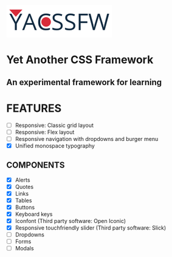 <img src="src/img/yacssfw-logo.png" alt="">

Yet Another CSS Framework
=========================
An experimental framework for learning
--------------------------------------

FEATURES
========
- [ ] Responsive: Classic grid layout
- [ ] Responsive: Flex layout
- [ ] Responsive navigation with dropdowns and burger menu
- [x] Unified monospace typography

COMPONENTS
----------
- [x] Alerts
- [x] Quotes
- [x] Links
- [x] Tables
- [x] Buttons
- [x] Keyboard keys
- [x] Iconfont (Third party software: Open Iconic)
- [x] Responsive touchfriendly slider (Third party software: Slick)
- [ ] Dropdowns
- [ ] Forms
- [ ] Modals
